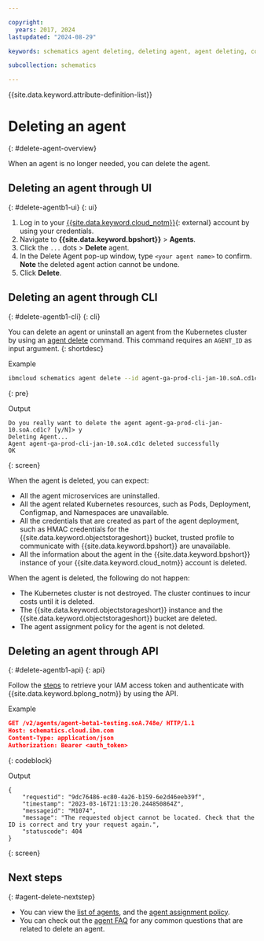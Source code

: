 ```yaml
---

copyright:
  years: 2017, 2024
lastupdated: "2024-08-29"

keywords: schematics agent deleting, deleting agent, agent deleting, command-line, api, ui

subcollection: schematics

---
```


{{site.data.keyword.attribute-definition-list}}

# Deleting an agent
{: #delete-agent-overview}

When an agent is no longer needed, you can delete the agent.



## Deleting an agent through UI
{: #delete-agentb1-ui}
{: ui}

1. Log in to your [{{site.data.keyword.cloud_notm}}](https://cloud.ibm.com/){: external} account by using your credentials.
2. Navigate to **{{site.data.keyword.bpshort}}** > **Agents**.
3. Click the `...` dots > **Delete** agent.
4. In the Delete Agent pop-up window, type `<your agent name>` to confirm. **Note** the deleted agent action cannot be undone.
5. Click **Delete**.

## Deleting an agent through CLI
{: #delete-agentb1-cli}
{: cli}

You can delete an agent or uninstall an agent from the Kubernetes cluster by using an [agent delete](/docs/schematics?topic=schematics-schematics-cli-reference&interface=cli#schematics-agent-delete) command. This command requires an `AGENT_ID` as input argument.
{: shortdesc}

Example

```sh
ibmcloud schematics agent delete --id agent-ga-prod-cli-jan-10.soA.cd1c
```
{: pre}

Output

```text
Do you really want to delete the agent agent-ga-prod-cli-jan-10.soA.cd1c? [y/N]> y
Deleting Agent...
Agent agent-ga-prod-cli-jan-10.soA.cd1c deleted successfully
OK
```
{: screen}

When the agent is deleted, you can expect:

- All the agent microservices are uninstalled.
- All the agent related Kubernetes resources, such as Pods, Deployment, Configmap, and Namespaces are unavailable.
- All the credentials that are created as part of the agent deployment, such as HMAC credentials for the {{site.data.keyword.objectstorageshort}} bucket, trusted profile to communicate with {{site.data.keyword.bpshort}} are unavailable.
- All the information about the agent in the {{site.data.keyword.bpshort}} instance of your {{site.data.keyword.cloud_notm}} account is deleted.

When the agent is deleted, the following do not happen:

- The Kubernetes cluster is not destroyed. The cluster continues to incur costs until it is deleted. 
- The {{site.data.keyword.objectstorageshort}} instance and the {{site.data.keyword.objectstorageshort}} bucket are deleted.
- The agent assignment policy for the agent is not deleted.

## Deleting an agent through API
{: #delete-agentb1-api}
{: api}

Follow the [steps](/docs/schematics?topic=schematics-setup-api#cs_api) to retrieve your IAM access token and authenticate with {{site.data.keyword.bplong_notm}} by using the API. 

Example

```json
GET /v2/agents/agent-beta1-testing.soA.748e/ HTTP/1.1
Host: schematics.cloud.ibm.com
Content-Type: application/json
Authorization: Bearer <auth_token>

```
{: codeblock}

Output

```text
{
    "requestid": "9dc76486-ec80-4a26-b159-6e2d46eeb39f",
    "timestamp": "2023-03-16T21:13:20.244850864Z",
    "messageid": "M1074",
    "message": "The requested object cannot be located. Check that the ID is correct and try your request again.",
    "statuscode": 404
}
```
{: screen}



## Next steps
{: #agent-delete-nextstep}

- You can view the [list of agents](/docs/schematics?topic=schematics-display-agentb1-overview&interface=cli), and the [agent assignment policy](/docs/schematics?topic=schematics-policy-manage&interface=cli).
- You can check out the [agent FAQ](/docs/schematics?topic=schematics-faqs-agent) for any common questions that are related to delete an agent.
